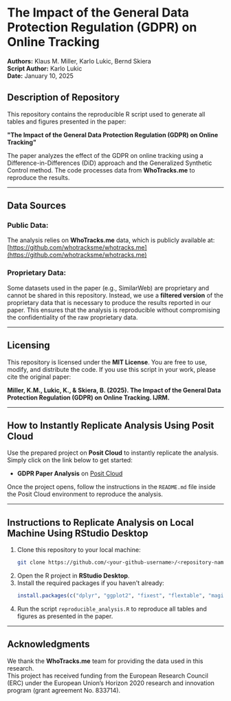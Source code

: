 # The Impact of the General Data Protection Regulation (GDPR) on Online Tracking

**Authors:** Klaus M. Miller, Karlo Lukic, Bernd Skiera  
**Script Author:** Karlo Lukic  
**Date:** January 10, 2025  

## Description of Repository
This repository contains the reproducible R script used to generate all tables and figures presented in the paper:

**"The Impact of the General Data Protection Regulation (GDPR) on Online Tracking"**

The paper analyzes the effect of the GDPR on online tracking using a Difference-in-Differences (DiD) approach and the Generalized Synthetic Control method. The code processes data from **WhoTracks.me** to reproduce the results.

---

## Data Sources
### Public Data:
The analysis relies on **WhoTracks.me** data, which is publicly available at:  
[https://github.com/whotracksme/whotracks.me](https://github.com/whotracksme/whotracks.me)

### Proprietary Data:
Some datasets used in the paper (e.g., SimilarWeb) are proprietary and cannot be shared in this repository. Instead, we use a **filtered version** of the proprietary data that is necessary to produce the results reported in our paper. This ensures that the analysis is reproducible without compromising the confidentiality of the raw proprietary data.

---

## Licensing
This repository is licensed under the **MIT License**. You are free to use, modify, and distribute the code. If you use this script in your work, please cite the original paper:

**Miller, K.M., Lukic, K., & Skiera, B. (2025). The Impact of the General Data Protection Regulation (GDPR) on Online Tracking. IJRM.**

---

## How to Instantly Replicate Analysis Using Posit Cloud
Use the prepared project on **Posit Cloud** to instantly replicate the analysis. Simply click on the link below to get started:

- **GDPR Paper Analysis** on [Posit Cloud](https://posit.cloud/project/<project-id>)

Once the project opens, follow the instructions in the `README.md` file inside the Posit Cloud environment to reproduce the analysis.

---

## Instructions to Replicate Analysis on Local Machine Using RStudio Desktop

1. Clone this repository to your local machine:
   ```bash
   git clone https://github.com/<your-github-username>/<repository-name>.git
   ```
2. Open the R project in **RStudio Desktop**.
3. Install the required packages if you haven't already:
   ```r
   install.packages(c("dplyr", "ggplot2", "fixest", "flextable", "magick", "here", "readr", "data.table", "tidyr", "scales"))
   ```
4. Run the script `reproducible_analysis.R` to reproduce all tables and figures as presented in the paper.

---

## Acknowledgments
We thank the **WhoTracks.me** team for providing the data used in this research.  
This project has received funding from the European Research Council (ERC) under the European Union’s Horizon 2020 research and innovation program (grant agreement No. 833714).

